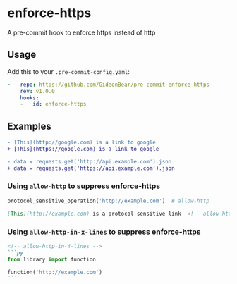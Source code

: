 # enforce-https
A pre-commit hook to enforce https instead of http

## Usage
Add this to your `.pre-commit-config.yaml`:
```yaml
-   repo: https://github.com/GideonBear/pre-commit-enforce-https
    rev: v1.0.0
    hooks:
    -   id: enforce-https
```
## Examples
<!-- allow-http-in-2-lines -->
```diff
- [This](http://google.com) is a link to google
+ [This](https://google.com) is a link to google
```
<!-- allow-http-in-2-lines -->
```diff
- data = requests.get('http://api.example.com').json
+ data = requests.get('https://api.example.com').json
```
### Using `allow-http` to suppress enforce-https
```py
protocol_sensitive_operation('http://example.com')  # allow-http
```
```md
[This](http://example.com) is a protocol-sensitive link  <!-- allow-http -->
```
### Using `allow-http-in-x-lines` to suppress enforce-https
````md
<!-- allow-http-in-4-lines -->
```py
from library import function

function('http://example.com') 
```
````
